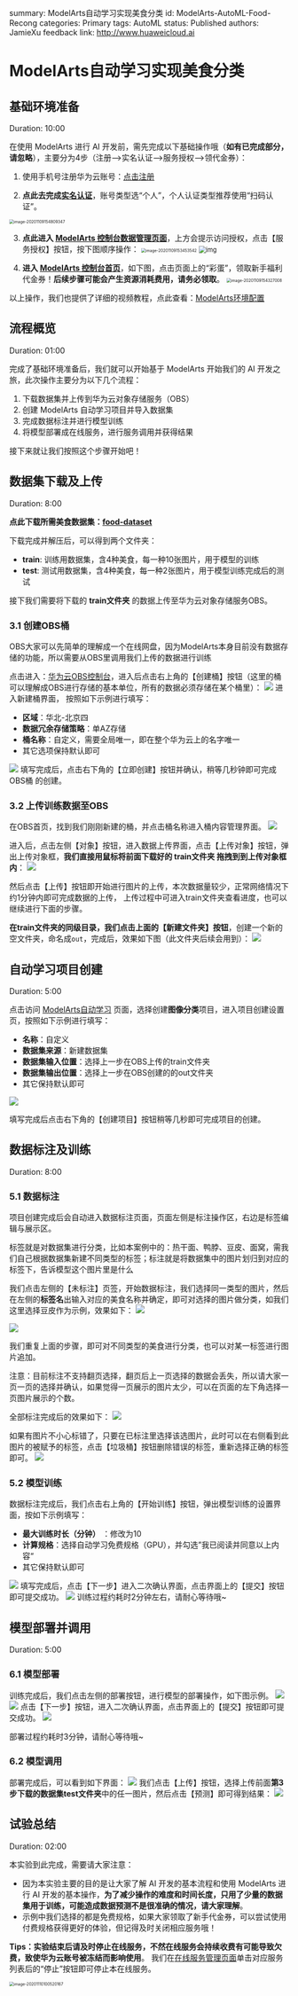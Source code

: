 summary: ModelArts自动学习实现美食分类
id: ModelArts-AutoML-Food-Recong
categories: Primary
tags: AutoML
status: Published
authors: JamieXu
feedback link: http://www.huaweicloud.ai

# ModelArts自动学习实现美食分类
<!-- ---------------------- -->
## 基础环境准备
Duration: 10:00

在使用 ModelArts 进行 AI 开发前，需先完成以下基础操作哦（**如有已完成部分，请忽略**），主要分为4步（注册-->实名认证-->服务授权-->领代金券）：

1. 使用手机号注册华为云账号：[点击注册](https://reg.huaweicloud.com/registerui/cn/register.html?locale=zh-cn&service=https%3A%2F%2Fconsole.huaweicloud.com%2Fmodelarts%2F%3Fregion%3Dcn-north-4%26cloud_route_state%3D%2FloginIntro%3Fcode%3D7bI2Jqen#/register)


2. **点此去完成[实名认证](https://account.huaweicloud.com/usercenter/?service=https%3A%2F%2Fconsole.huaweicloud.com%2Fmodelarts%2F%3Fregion%3Dcn-north-4%26locale%3Dzh-cn%23%2Fdashboard#/accountindex/realNameAuth)**，账号类型选“个人”，个人认证类型推荐使用“扫码认证”。
 <img src="assets/garbage_recog/image-20201109154809347.png" alt="image-20201109154809347" style="zoom:50%;" />


3. **点此进入 [ModelArts 控制台数据管理页面](https://console.huaweicloud.com/modelarts/?region=cn-north-4#/dataset)**，上方会提示访问授权，点击【服务授权】按钮，按下图顺序操作：
    <img src="assets/basic/auth_1.png" alt="image-20201109153453542" style="zoom:50%;" />
    <img src="assets/basic/auth_2.png" alt="img" style="zoom:80%;" />    
  
    
4. **进入 [ModelArts 控制台首页](https://console.huaweicloud.com/modelarts/?region=cn-north-4#/loginIntro)**，如下图，点击页面上的“彩蛋”，领取新手福利代金券！**后续步骤可能会产生资源消耗费用，请务必领取**。
    <img src="assets/garbage_recog/image-20201109154327008.png" alt="image-20201109154327008" style="zoom:50%;" />

以上操作，我们也提供了详细的视频教程，点此查看：[ModelArts环境配置](https://bbs.huaweicloud.com/videos/102350)

<!-- ---------------------- -->
## 流程概览
Duration: 01:00

完成了基础环境准备后，我们就可以开始基于 ModelArts 开始我们的 AI 开发之旅，此次操作主要分为以下几个流程：

1. 下载数据集并上传到华为云对象存储服务（OBS）
2. 创建 ModelArts 自动学习项目并导入数据集
3. 完成数据标注并进行模型训练
4. 将模型部署成在线服务，进行服务调用并获得结果

接下来就让我们按照这个步骤开始吧！

<!-- ---------------------- -->
## 数据集下载及上传
Duration: 8:00

**点此下载所需美食数据集：[food-dataset](https://modelarts-case-data.obs.cn-north-4.myhuaweicloud.com:443/wuhan-food.zip?AccessKeyId=JL7I7G59X28R2YIRNMTV&Expires=1638203050&Signature=xn35C1ocRg5Ej%2Bj9NOHcE%2B/ReK4%3D)**

下载完成并解压后，可以得到两个文件夹：

* **train**: 训练用数据集，含4种美食，每一种10张图片，用于模型的训练
* **test**: 测试用数据集，含4种美食，每一种2张图片，用于模型训练完成后的测试

接下我们需要将下载的 **train文件夹** 的数据上传至华为云对象存储服务OBS。


### 3.1 创建OBS桶

<aside>OBS大家可以先简单的理解成一个在线网盘，因为ModelArts本身目前没有数据存储的功能，所以需要从OBS里调用我们上传的数据进行训练</aside>

点击进入：[华为云OBS控制台](https://storage.huaweicloud.com/obs/?region=cn-north-4&locale=zh-cn#/obs/manager/buckets)，进入后点击右上角的【创建桶】按钮（这里的桶可以理解成OBS进行存储的基本单位，所有的数据必须存储在某个桶里）：
![](./assets/wuhan_food_recog/2020-12-02-22-33-56.png)
进入新建桶界面， 按照如下示例进行填写：

* **区域**：华北-北京四
* **数据冗余存储策略**：单AZ存储
* **桶名称**：自定义，需要全局唯一，即在整个华为云上的名字唯一
* 其它选项保持默认即可

![](./assets/wuhan_food_recog/2020-12-02-22-36-50.png)
填写完成后，点击右下角的【立即创建】按钮并确认，稍等几秒钟即可完成 OBS桶 的创建。


### 3.2 上传训练数据至OBS
在OBS首页，找到我们刚刚新建的桶，并点击桶名称进入桶内容管理界面。
![](./assets/wuhan_food_recog/2020-12-02-22-48-01.png)

进入后，点击左侧【对象】按钮，进入数据上传界面，点击【上传对象】按钮，弹出上传对象框，**我们直接用鼠标将前面下载好的 train文件夹 拖拽到到上传对象框内**：
![](./assets/wuhan_food_recog/2020-12-02-23-00-23.png)

然后点击【上传】按钮即开始进行图片的上传，本次数据量较少，正常网络情况下约1分钟内即可完成数据的上传，
上传过程中可进入train文件夹查看进度，也可以继续进行下面的步骤。

**在train文件夹的同级目录，我们点击上面的【新建文件夹】按钮**，创建一个新的空文件夹，命名成`out`，完成后，效果如下图（此文件夹后续会用到）：
![](./assets/wuhan_food_recog/2020-12-03-16-25-04.png)


<!-- ---------------------- -->
## 自动学习项目创建
Duration: 5:00

点击访问 [ModelArts自动学习](https://console.huaweicloud.com/modelarts/?region=cn-north-4#/exeml) 页面，选择创建**图像分类**项目，进入项目创建设置页，按照如下示例进行填写：

* **名称**：自定义
* **数据集来源**：新建数据集
* **数据集输入位置**：选择上一步在OBS上传的train文件夹
* **数据集输出位置**：选择上一步在OBS创建的的out文件夹
* 其它保持默认即可

![](./assets/wuhan_food_recog/2020-12-03-16-29-19.png)

填写完成后点击右下角的【创建项目】按钮稍等几秒即可完成项目的创建。

## 数据标注及训练
Duration: 8:00

### 5.1 数据标注
项目创建完成后会自动进入数据标注页面，页面左侧是标注操作区，右边是标签编辑与展示区。

<aside>标签就是对数据集进行分类，比如本案例中的：热干面、鸭脖、豆皮、面窝，需我们自己根据数据集新建不同类型的标签；标注就是将数据集中的图片划归到对应的标签下，告诉模型这个图片里是什么</aside>

我们点击左侧的【未标注】页签，开始数据标注，我们选择同一类型的图片，然后在左侧的**标签名**出输入对应的美食名称并确定，即可对选择的图片做分类，如我们这里选择豆皮作为示例，效果如下：
![](./assets/wuhan_food_recog/2020-12-03-16-51-43.png)

![](./assets/wuhan_food_recog/2020-12-03-16-52-06.png)

我们重复上面的步骤，即可对不同类型的美食进行分类，也可以对某一标签进行图片追加。
<aside>注意：目前标注不支持翻页选择，翻页后上一页选择的数据会丢失，所以请大家一页一页的选择并确认，如果觉得一页展示的图片太少，可以在页面的左下角选择一页图片展示的个数。</aside>

全部标注完成后的效果如下：
![](./assets/wuhan_food_recog/2020-12-03-16-58-22.png)


如果有图片不小心标错了，只要在已标注里选择该选图片，此时可以在右侧看到此图片的被赋予的标签，点击【垃圾桶】按钮删除错误的标签，重新选择正确的标签即可。
![](./assets/wuhan_food_recog/2020-12-03-17-00-50.png)


### 5.2 模型训练
数据标注完成后，我们点击右上角的【开始训练】按钮，弹出模型训练的设置界面，按如下示例填写：

* **最大训练时长（分钟）** ：修改为10
* **计算规格**：选择自动学习免费规格（GPU），并勾选”我已阅读并同意以上内容“
* 其它保持默认即可

![](./assets/wuhan_food_recog/2020-12-03-17-12-23.png)
填写完成后，点击【下一步】进入二次确认界面，点击界面上的【提交】按钮即可提交成功。
![](./assets/wuhan_food_recog/2020-12-03-17-16-12.png)
训练过程约耗时2分钟左右，请耐心等待哦~

## 模型部署并调用
Duration: 5:00

### 6.1 模型部署
训练完成后，我们点击左侧的部署按钮，进行模型的部署操作，如下图示例。
![](./assets/wuhan_food_recog/2020-12-03-17-19-49.png)
![](./assets/wuhan_food_recog/2020-12-03-17-20-56.png)
点击【下一步】按钮，进入二次确认界面，点击界面上的【提交】按钮即可提交成功。
![](./assets/wuhan_food_recog/2020-12-03-17-23-44.png)

部署过程约耗时3分钟，请耐心等待哦~
### 6.2 模型调用
部署完成后，可以看到如下界面：
![](./assets/wuhan_food_recog/2020-12-03-17-29-24.png)
我们点击【上传】按钮，选择上传前面**第3步下载的数据集test文件夹**中的任一图片，然后点击【预测】即可得到结果：
![](./assets/wuhan_food_recog/2020-12-03-17-34-29.png)

<!-- ---------------------- -->
## 试验总结
Duration: 02:00

本实验到此完成，需要请大家注意：

* 因为本实验主要的目的是让大家了解 AI 开发的基本流程和使用 ModelArts 进行 AI 开发的基本操作，**为了减少操作的难度和时间长度，只用了少量的数据集用于训练，可能造成数据预测不是很准确的情况，请大家理解**。
* 示例中我们选择的都是免费规格，如果大家领取了新手代金券，可以尝试使用付费规格获得更好的体验，但记得及时关闭相应服务哦！

**Tips：实验结束后请及时停止在线服务，不然在线服务会持续收费有可能导致欠费，致使华为云账号被冻结而影响使用**。
我们在[在线服务管理页面](https://console.huaweicloud.com/modelarts/?region=cn-north-4&locale=zh-cn#/webservice/realTimeService)单击对应服务列表后的“停止”按钮即可停止本在线服务。

  <img src="assets/garbage_recog/image-20201109212031947.png" alt="image-20201110100520167" style="zoom:50%;" />
